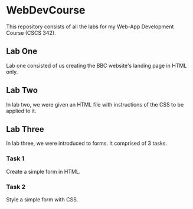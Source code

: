 # WebDevCourse
This repository consists of all the labs for my Web-App Development Course (CSCS 342).

## Lab One
Lab one consisted of us creating the BBC website's landing page in HTML only.

## Lab Two
In lab two, we were given an HTML file with instructions of the CSS to be applied to it.

## Lab Three
In lab three, we were introduced to forms. It comprised of 3 tasks.
### Task 1
Create a simple form in HTML.
### Task 2
Style a simple form with CSS.


